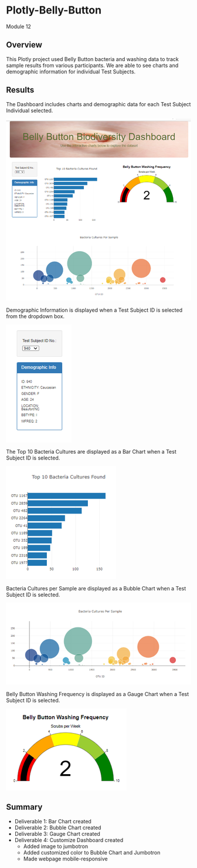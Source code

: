 # Plotly-Belly-Button
Module 12

## Overview
This Plotly project used Belly Button bacteria and washing data to track sample results from various participants.  We are able to see charts and demographic information for individual Test Subjects.  

## Results

The Dashboard includes charts and demographic data for each Test Subject Individual selected.

![full image](https://github.com/ckbauman/Plotly-Belly-Button/blob/main/static/images/Full.png)

Demographic Information is displayed when a Test Subject ID is selected from the dropdown box.

![demo image](https://github.com/ckbauman/Plotly-Belly-Button/blob/main/static/images/Demo.png)

The Top 10 Bacteria Cultures are displayed as a Bar Chart when a Test Subject ID is selected.

![bar image](https://github.com/ckbauman/Plotly-Belly-Button/blob/main/static/images/Bar.png)

Bacteria Cultures per Sample are displayed as a Bubble Chart when a Test Subject ID is selected.

![bubble image](https://github.com/ckbauman/Plotly-Belly-Button/blob/main/static/images/Bubble.png)

Belly Button Washing Frequency is displayed as a Gauge Chart when a Test Subject ID is selected.

![gauge image](https://github.com/ckbauman/Plotly-Belly-Button/blob/main/static/images/Gauge.png)


## Summary

- Deliverable 1:  Bar Chart created
- Deliverable 2:  Bubble Chart created
- Deliverable 3:  Gauge Chart created
- Deliverable 4:  Customize Dashboard created
    - Added image to jumbotron
    - Added customized color to Bubble Chart and Jumbotron
    - Made webpage mobile-responsive

